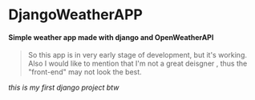 # DjangoWeatherAPP

#### Simple weather app made with django and OpenWeatherAPI

>So this app is in very early stage of development, but it's working.
>Also I would like to mention that I'm not a great deisgner
> , thus the "front-end" may not look the best.

_this is my first django project btw_
